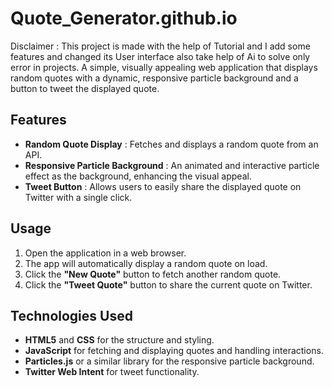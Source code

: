 # Quote_Generator.github.io
 
Disclaimer : This project is made with the help of Tutorial and I add some features and changed its User interface also take help of Ai to solve only error in projects.
A simple, visually appealing web application that displays random quotes with a dynamic, responsive particle background and a button to tweet the displayed quote.

## Features

- **Random Quote Display** : Fetches and displays a random quote from an API.
- **Responsive Particle Background** : An animated and interactive particle effect as the background, enhancing the visual appeal.
- **Tweet Button** : Allows users to easily share the displayed quote on Twitter with a single click.

## Usage

1. Open the application in a web browser.
2. The app will automatically display a random quote on load.
3. Click the **"New Quote"** button to fetch another random quote.
4. Click the **"Tweet Quote"** button to share the current quote on Twitter.

## Technologies Used

- **HTML5** and **CSS** for the structure and styling.
- **JavaScript** for fetching and displaying quotes and handling interactions.
- **Particles.js** or a similar library for the responsive particle background.
- **Twitter Web Intent** for tweet functionality.

